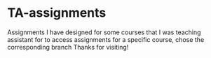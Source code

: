# TA-assignments
Assignments I have designed for some courses that I was teaching assistant for
to access assignments for a specific course, chose the corresponding branch
Thanks for visiting!
